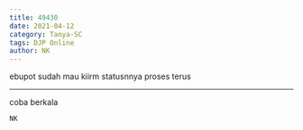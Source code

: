 ```yaml
---
title: 49430
date: 2021-04-12
category: Tanya-SC
tags: DJP Online
author: NK
---
```


ebupot sudah mau kiirm statusnnya proses terus

---

coba berkala

`NK`
